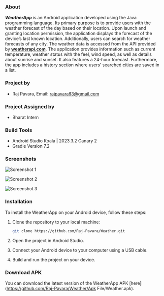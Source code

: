 ### About

**_WeatherApp_** is an Android application developed using the Java programming language. Its primary purpose is to provide users with the weather forecast of the day based on their location. Upon launch and granting location permission, the application displays the forecast of the device’s last known location. Additionally, users can search for weather forecasts of any city. The weather data is accessed from the API provided by [__weatherapi.com__](https://www.weatherapi.com). The application provides information such as current temperature, weather status with the feel, wind speed, as well as details about sunrise and sunset. It also features a 24-hour forecast. Furthermore, the app includes a history section where users' searched cities are saved in a list.

### Project by

- Raj Pavara, Email: rajpavara63@gmail.com

### Project Assigned by

- Bharat Intern

### Build Tools

- Android Studio Koala | 2023.3.2 Canary 2
- Gradle Version 7.2

### Screenshots

![Screenshot 1](image/3.jpg)

![Screenshot 2](image/2.jpg)

![Screenshot 3](image/1.jpg)

### Installation

To install the WeatherApp on your Android device, follow these steps:

1. Clone the repository to your local machine:

   ```bash
   git clone https://github.com/Raj-Pavara/Weather.git
   ```

2. Open the project in Android Studio.

3. Connect your Android device to your computer using a USB cable.

4. Build and run the project on your device.

### Download APK

You can download the latest version of the WeatherApp APK [here](https://github.com/Raj-Pavara/Weather/Apk File/Weather.apk).